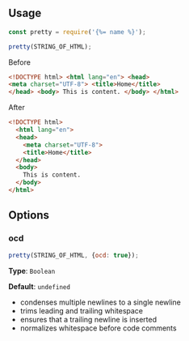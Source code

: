 ## Usage

```js
const pretty = require('{%= name %}');

pretty(STRING_OF_HTML);
```

Before

```html
<!DOCTYPE html> <html lang="en"> <head> 
<meta charset="UTF-8"> <title>Home</title> 
</head> <body> This is content. </body> </html>
```

After

```html
<!DOCTYPE html>
  <html lang="en">
  <head>
    <meta charset="UTF-8">
    <title>Home</title>
  </head>
  <body>
    This is content.
  </body>
</html>
```

## Options

### ocd

```js
pretty(STRING_OF_HTML, {ocd: true});
```

**Type**: `Boolean`

**Default**: `undefined`

- condenses multiple newlines to a single newline
- trims leading and trailing whitespace
- ensures that a trailing newline is inserted
- normalizes whitespace before code comments
